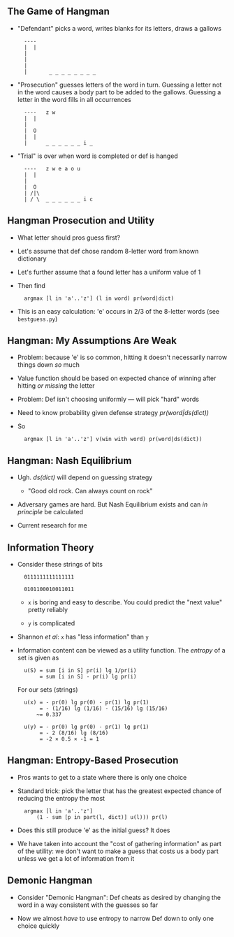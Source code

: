 ## The Game of Hangman

* "Defendant" picks a word, writes blanks for
  its letters, draws a gallows


        ----
        |  |
        |
        |
        |
        |       _ _ _ _ _ _ _ _


* "Prosecution" guesses letters of the word in turn.
  Guessing a letter not in the word causes a body part
  to be added to the gallows. Guessing a letter in the word
  fills in all occurrences

        ----   z w
        |  |
        |
        |  O
        |  |
        |      _ _ _ _ _ _ i _



* "Trial" is over when word is completed or def is hanged

        ----   z w e a o u
        |  |
        |
        |  O
        | /|\
        | / \  _ _ _ _ _ _ i c

## Hangman Prosecution and Utility

* What letter should pros guess first?

* Let's assume that def chose random 8-letter word
  from known dictionary

* Let's further assume that a found letter has a uniform
  value of 1

* Then find

        argmax [l in 'a'..'z'] (l in word) pr(word|dict)

* This is an easy calculation: 'e' occurs in 2/3 of the
  8-letter words (see `bestguess.py`)

## Hangman: My Assumptions Are Weak

* Problem: because 'e' is so common, hitting it doesn't
  necessarily narrow things down *so* much
  
* Value function should be based on expected chance of
  winning after hitting *or missing* the letter

* Problem: Def isn't choosing uniformly — will pick "hard"
  words

* Need to know probability given defense strategy
  *pr(word|ds(dict))*

* So

        argmax [l in 'a'..'z'] v(win with word) pr(word|ds(dict))

## Hangman: Nash Equilibrium

* Ugh. *ds(dict)* will depend on guessing strategy

    * "Good old rock. Can always count on rock"

* Adversary games are hard. But Nash Equilibrium exists and
  can *in principle* be calculated

* Current research for me

## Information Theory

* Consider these strings of bits

        0111111111111111

        0101100010011011

    * `x` is boring and easy to describe. You could predict
      the "next value" pretty reliably

    * `y` is complicated

* Shannon *et al*: `x` has "less information" than `y`

* Information content can be viewed as a utility
  function. The *entropy* of a set is given as

        u(S) = sum [i in S] pr(i) lg 1/pr(i)
             = sum [i in S] - pr(i) lg pr(i)

  For our sets (strings)

        u(x) = - pr(0) lg pr(0) - pr(1) lg pr(1)
             = - (1/16) lg (1/16) - (15/16) lg (15/16)
            ~= 0.337

        u(y) = - pr(0) lg pr(0) - pr(1) lg pr(1)
             = - 2 (8/16) lg (8/16)
             = -2 × 0.5 × -1 = 1

## Hangman: Entropy-Based Prosecution

* Pros wants to get to a state where there is only one
  choice

* Standard trick: pick the letter that has the greatest
  expected chance of reducing the entropy the most

        argmax [l in 'a'..'z']
            (1 - sum [p in part(l, dict)] u(l))) pr(l)

* Does this still produce 'e' as the initial guess? It does

* We have taken into account the "cost of gathering
  information" as part of the utility: we don't want to make
  a guess that costs us a body part unless we get a lot
  of information from it

## Demonic Hangman

* Consider "Demonic Hangman": Def cheats as desired by
  changing the word in a way consistent with the guesses so
  far

* Now we almost *have* to use entropy to narrow Def down to
  only one choice quickly
